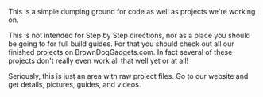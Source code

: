 This is a simple dumping ground for code as well as projects we're working on. 

This is not intended for Step by Step directions, nor as a place you should be going to for full build guides. For that you should check out all our finished projects on BrownDogGadgets.com. In fact several of these projects don't really even work all that well yet or at all!

Seriously, this is just an area with raw project files. Go to our website and get details, pictures, guides, and videos.
